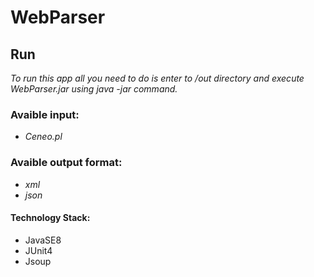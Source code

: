 # WebParser

## Run
*To run this app all you need to do is enter to /out directory and execute WebParser.jar using java -jar command.*

### Avaible input:
- *Ceneo.pl*

### Avaible output format:
- *xml*
- *json*

#### Technology Stack:
- JavaSE8
- JUnit4
- Jsoup
